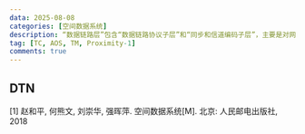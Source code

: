 ```yaml
---
data: 2025-08-08
categories: [空间数据系统]
description: “数据链路层”包含“数据链路协议子层”和“同步和信道编码子层”，主要是对网络层及以上层提供多种类型的业务，支持将不同类型、长度、服务质量(QoS)的数据通过底层的物理层传输
tag: [TC, AOS, TM, Proximity-1]
comments: true
---
```


## DTN

[1] 赵和平, 何熊文, 刘崇华, 强晖萍. 空间数据系统[M]. 北京: 人民邮电出版社, 2018
